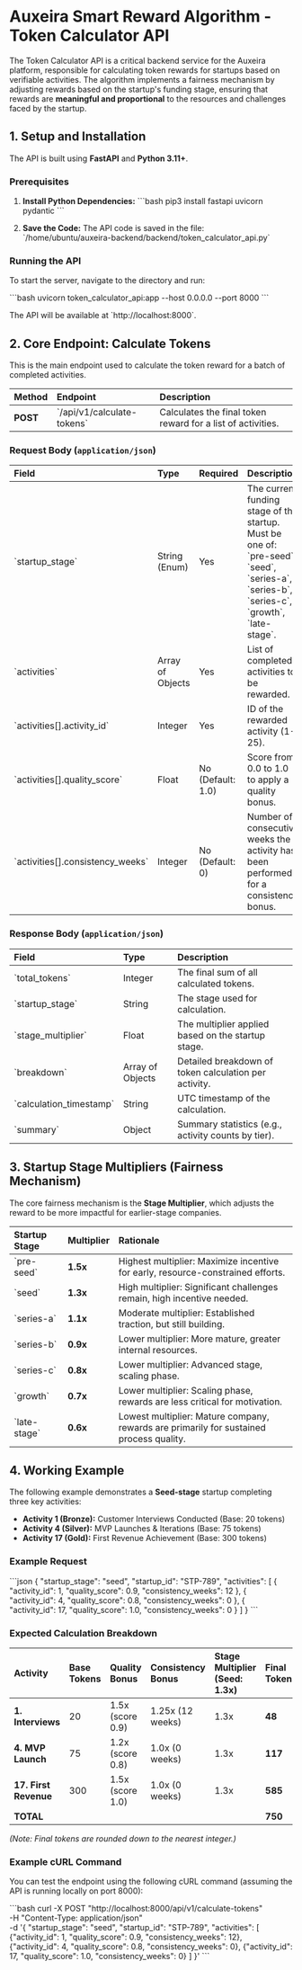 # Auxeira Smart Reward Algorithm - Token Calculator API

The Token Calculator API is a critical backend service for the Auxeira platform, responsible for calculating token rewards for startups based on verifiable activities. The algorithm implements a fairness mechanism by adjusting rewards based on the startup's funding stage, ensuring that rewards are **meaningful and proportional** to the resources and challenges faced by the startup.

## 1. Setup and Installation

The API is built using **FastAPI** and **Python 3.11+**.

### Prerequisites

1.  **Install Python Dependencies:**
    \`\`\`bash
    pip3 install fastapi uvicorn pydantic
    \`\`\`

2.  **Save the Code:**
    The API code is saved in the file: \`/home/ubuntu/auxeira-backend/backend/token_calculator_api.py\`

### Running the API

To start the server, navigate to the directory and run:

\`\`\`bash
uvicorn token_calculator_api:app --host 0.0.0.0 --port 8000
\`\`\`

The API will be available at \`http://localhost:8000\`.

## 2. Core Endpoint: Calculate Tokens

This is the main endpoint used to calculate the token reward for a batch of completed activities.

| Method | Endpoint | Description |
| :--- | :--- | :--- |
| **POST** | \`/api/v1/calculate-tokens\` | Calculates the final token reward for a list of activities. |

### Request Body (`application/json`)

| Field | Type | Required | Description |
| :--- | :--- | :--- | :--- |
| \`startup_stage\` | String (Enum) | Yes | The current funding stage of the startup. Must be one of: \`pre-seed\`, \`seed\`, \`series-a\`, \`series-b\`, \`series-c\`, \`growth\`, \`late-stage\`. |
| \`activities\` | Array of Objects | Yes | List of completed activities to be rewarded. |
| \`activities[].activity_id\` | Integer | Yes | ID of the rewarded activity (1-25). |
| \`activities[].quality_score\` | Float | No (Default: 1.0) | Score from 0.0 to 1.0 to apply a quality bonus. |
| \`activities[].consistency_weeks\` | Integer | No (Default: 0) | Number of consecutive weeks the activity has been performed for a consistency bonus. |

### Response Body (`application/json`)

| Field | Type | Description |
| :--- | :--- | :--- |
| \`total_tokens\` | Integer | The final sum of all calculated tokens. |
| \`startup_stage\` | String | The stage used for calculation. |
| \`stage_multiplier\` | Float | The multiplier applied based on the startup stage. |
| \`breakdown\` | Array of Objects | Detailed breakdown of token calculation per activity. |
| \`calculation_timestamp\` | String | UTC timestamp of the calculation. |
| \`summary\` | Object | Summary statistics (e.g., activity counts by tier). |

## 3. Startup Stage Multipliers (Fairness Mechanism)

The core fairness mechanism is the **Stage Multiplier**, which adjusts the reward to be more impactful for earlier-stage companies.

| Startup Stage | Multiplier | Rationale |
| :--- | :--- | :--- |
| \`pre-seed\` | **1.5x** | Highest multiplier: Maximize incentive for early, resource-constrained efforts. |
| \`seed\` | **1.3x** | High multiplier: Significant challenges remain, high incentive needed. |
| \`series-a\` | **1.1x** | Moderate multiplier: Established traction, but still building. |
| \`series-b\` | **0.9x** | Lower multiplier: More mature, greater internal resources. |
| \`series-c\` | **0.8x** | Lower multiplier: Advanced stage, scaling phase. |
| \`growth\` | **0.7x** | Lower multiplier: Scaling phase, rewards are less critical for motivation. |
| \`late-stage\` | **0.6x** | Lowest multiplier: Mature company, rewards are primarily for sustained process quality. |

## 4. Working Example

The following example demonstrates a **Seed-stage** startup completing three key activities:

*   **Activity 1 (Bronze):** Customer Interviews Conducted (Base: 20 tokens)
*   **Activity 4 (Silver):** MVP Launches & Iterations (Base: 75 tokens)
*   **Activity 17 (Gold):** First Revenue Achievement (Base: 300 tokens)

### Example Request

\`\`\`json
{
    "startup_stage": "seed",
    "startup_id": "STP-789",
    "activities": [
        {
            "activity_id": 1,
            "quality_score": 0.9,
            "consistency_weeks": 12
        },
        {
            "activity_id": 4,
            "quality_score": 0.8,
            "consistency_weeks": 0
        },
        {
            "activity_id": 17,
            "quality_score": 1.0,
            "consistency_weeks": 0
        }
    ]
}
\`\`\`

### Expected Calculation Breakdown

| Activity | Base Tokens | Quality Bonus | Consistency Bonus | Stage Multiplier (Seed: 1.3x) | Final Tokens |
| :--- | :--- | :--- | :--- | :--- | :--- |
| **1. Interviews** | 20 | 1.5x (score 0.9) | 1.25x (12 weeks) | 1.3x | **48** |
| **4. MVP Launch** | 75 | 1.2x (score 0.8) | 1.0x (0 weeks) | 1.3x | **117** |
| **17. First Revenue** | 300 | 1.5x (score 1.0) | 1.0x (0 weeks) | 1.3x | **585** |
| **TOTAL** | | | | | **750** |

*(Note: Final tokens are rounded down to the nearest integer.)*

### Example cURL Command

You can test the endpoint using the following cURL command (assuming the API is running locally on port 8000):

\`\`\`bash
curl -X POST "http://localhost:8000/api/v1/calculate-tokens" \
-H "Content-Type: application/json" \
-d '{
    "startup_stage": "seed",
    "startup_id": "STP-789",
    "activities": [
        {"activity_id": 1, "quality_score": 0.9, "consistency_weeks": 12},
        {"activity_id": 4, "quality_score": 0.8, "consistency_weeks": 0},
        {"activity_id": 17, "quality_score": 1.0, "consistency_weeks": 0}
    ]
}'
\`\`\`
